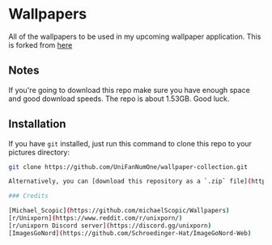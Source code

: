 # Wallpapers

All of the wallpapers to be used in my upcoming wallpaper application. This is forked from [here](https://github.com/michaelScopic/Wallpapers)

## Notes

If you're going to download this repo make sure you have enough space and good download speeds. The repo is about 1.53GB. Good luck.

## Installation

If you have `git` installed, just run this command to clone this repo to your pictures directory:
```sh
git clone https://github.com/UniFanNumOne/wallpaper-collection.git

Alternatively, you can [download this repository as a `.zip` file](https://github.com/UniFanNumOne/wallpaper-collection/archive/refs/heads/main.zip) and then extract it.

### Credits

[Michael_Scopic](https://github.com/michaelScopic/Wallpapers)
[r/Unixporn](https://www.reddit.com/r/unixporn/)
[r/unixporn Discord server](https://discord.gg/unixporn)
[ImagesGoNord](https://github.com/Schroedinger-Hat/ImageGoNord-Web)
